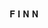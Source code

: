 <p align="center"
<img width="400" src="https://github.com/meoworm/meoworm/blob/main/mewoor.jpg"
</p>
<br> 𝐅 𝐈 𝐍 𝐍
</p> 

